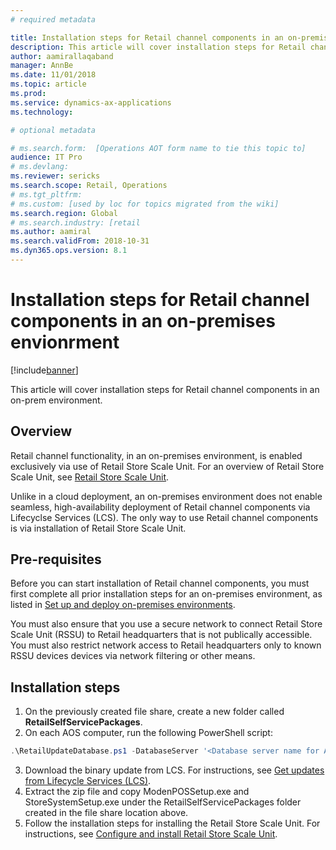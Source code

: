 ```yaml
---
# required metadata

title: Installation steps for Retail channel components in an on-premises envionrment
description: This article will cover installation steps for Retail channel components in an on-prem envionrment. 
author: aamirallaqaband
manager: AnnBe
ms.date: 11/01/2018
ms.topic: article
ms.prod: 
ms.service: dynamics-ax-applications
ms.technology: 

# optional metadata

# ms.search.form:  [Operations AOT form name to tie this topic to]
audience: IT Pro
# ms.devlang: 
ms.reviewer: sericks
ms.search.scope: Retail, Operations 
# ms.tgt_pltfrm: 
# ms.custom: [used by loc for topics migrated from the wiki]
ms.search.region: Global
# ms.search.industry: [retail
ms.author: aamiral
ms.search.validFrom: 2018-10-31 
ms.dyn365.ops.version: 8.1
---
```


# Installation steps for Retail channel components in an on-premises envionrment

[!include[banner](../includes/banner.md)]

This article will cover installation steps for Retail channel components in an on-prem environment.

## Overview

Retail channel functionality, in an on-premises environment, is enabled exclusively via use of Retail Store Scale Unit. For an overview of Retail Store Scale Unit, see [Retail Store Scale Unit](../../retail/dev-itpro/retail-store-system-begin.md). 

Unlike in a cloud deployment, an on-premises environment does not enable seamless, high-availability deployment of Retail channel components via Lifecyclse Services (LCS). The only way to use Retail channel components is via installation of Retail Store Scale Unit.

## Pre-requisites 

Before you can start installation of Retail channel components, you must first complete all prior installation steps for an on-premises environment, as listed in [Set up and deploy on-premises environments](setup-deploy-on-premises-environments.md).

You must also ensure that you use a secure network to connect Retail Store Scale Unit (RSSU) to Retail headquarters that is not publically accessible. You must also restrict network access to Retail headquarters only to known RSSU devices devices via network filtering or other means.

## Installation steps

1.	On the previously created file share, create a new folder called **RetailSelfServicePackages**.
2.	On each AOS computer, run the following PowerShell script:

```powershell
.\RetailUpdateDatabase.ps1 -DatabaseServer '<Database server name for AOS database -DatabaseName 'Database name for AOS database ' -envName '<Environment name>' -RetailSelfServicePackages '<Local path of Retail self-service packages>’ -SendProductSupportTelemetryToMicrosoft <True/False>
```
  
3.	Download the binary update from LCS. For instructions, see [Get updates from Lifecycle Services (LCS)](../migration-upgrade/download-hotfix-lcs.md).
4.	Extract the zip file and copy ModenPOSSetup.exe and StoreSystemSetup.exe under the RetailSelfServicePackages folder created in the file share location above.
5.	Follow the installation steps for installing the Retail Store Scale Unit. For instructions, see [Configure and install Retail Store Scale Unit](../../retail/dev-itpro/retail-store-scale-unit-configuration-installation.md).

